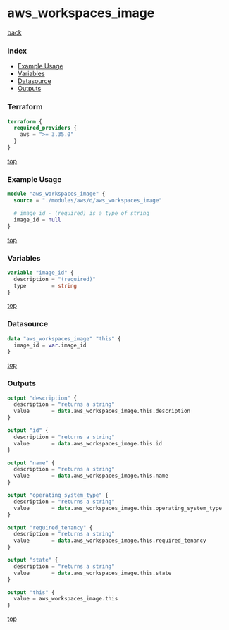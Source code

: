# aws_workspaces_image

[back](../aws.md)

### Index

- [Example Usage](#example-usage)
- [Variables](#variables)
- [Datasource](#datasource)
- [Outputs](#outputs)

### Terraform

```terraform
terraform {
  required_providers {
    aws = ">= 3.35.0"
  }
}
```

[top](#index)

### Example Usage

```terraform
module "aws_workspaces_image" {
  source = "./modules/aws/d/aws_workspaces_image"

  # image_id - (required) is a type of string
  image_id = null
}
```

[top](#index)

### Variables

```terraform
variable "image_id" {
  description = "(required)"
  type        = string
}
```

[top](#index)

### Datasource

```terraform
data "aws_workspaces_image" "this" {
  image_id = var.image_id
}
```

[top](#index)

### Outputs

```terraform
output "description" {
  description = "returns a string"
  value       = data.aws_workspaces_image.this.description
}

output "id" {
  description = "returns a string"
  value       = data.aws_workspaces_image.this.id
}

output "name" {
  description = "returns a string"
  value       = data.aws_workspaces_image.this.name
}

output "operating_system_type" {
  description = "returns a string"
  value       = data.aws_workspaces_image.this.operating_system_type
}

output "required_tenancy" {
  description = "returns a string"
  value       = data.aws_workspaces_image.this.required_tenancy
}

output "state" {
  description = "returns a string"
  value       = data.aws_workspaces_image.this.state
}

output "this" {
  value = aws_workspaces_image.this
}
```

[top](#index)